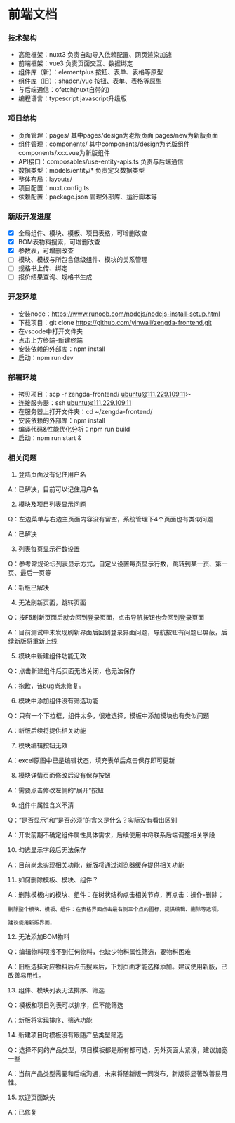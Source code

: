 # 前端文档
### 技术架构
- 高级框架：nuxt3 负责自动导入依赖配置、网页渲染加速
- 前端框架：vue3 负责页面交互、数据绑定
- 组件库（新）：elementplus 按钮、表单、表格等原型
- 组件库（旧）：shadcn/vue 按钮、表单、表格等原型
- 与后端通信：ofetch(nuxt自带的)
- 编程语言：typescript javascript升级版

### 项目结构
- 页面管理：pages/ 其中pages/design为老版页面 pages/new为新版页面
- 组件管理：components/ 其中components/design为老版组件 components/xxx.vue为新版组件
- API接口：composables/use-entity-apis.ts 负责与后端通信
- 数据类型：models/entity/* 负责定义数据类型
- 整体布局：layouts/
- 项目配置：nuxt.config.ts
- 依赖配置：package.json 管理外部库、运行脚本等

### 新版开发进度
- [x] 全局组件、模块、模板、项目表格，可增删改查
- [x] BOM表物料搜索，可增删改查
- [x] 参数表，可增删改查
- [ ] 模块、模板与所包含低级组件、模块的关系管理
- [ ] 规格书上传、绑定
- [ ] 报价结果查询、规格书生成

### 开发环境
- 安装node：https://www.runoob.com/nodejs/nodejs-install-setup.html
- 下载项目：git clone https://github.com/yinwaii/zengda-frontend.git
- 在vscode中打开文件夹
- 点击上方终端-新建终端
- 安装依赖的外部库：npm install
- 启动：npm run dev

### 部署环境
- 拷贝项目：scp -r zengda-frontend/ ubuntu@111.229.109.11:~
- 连接服务器：ssh ubuntu@111.229.109.11
- 在服务器上打开文件夹：cd ~/zengda-frontend/
- 安装依赖的外部库：npm install
- 编译代码&性能优化分析：npm run build
- 启动：npm run start &

### 相关问题
1. 登陆页面没有记住用户名

A：已解决，目前可以记住用户名

2. 模块及项目列表显示问题

Q：左边菜单与右边主页面内容没有留空，系统管理下4个页面也有类似问题

A：已解决

3. 列表每页显示行数设置

Q：参考常规论坛列表显示方式，自定义设置每页显示行数，跳转到某一页、第一页、最后一页等

A：新版已解决

4. 无法刷新页面，跳转页面

Q：按F5刷新页面后就会回到登录页面，点击导航按钮也会回到登录页面

A：目前测试中未发现刷新界面后回到登录界面问题，导航按钮有问题已屏蔽，后续新版将重新上线

5. 模块中新建组件功能无效

Q：点击新建组件后页面无法关闭，也无法保存

A：抱歉，该bug尚未修复。

6. 模块中添加组件没有筛选功能

Q：只有一个下拉框，组件太多，很难选择，模板中添加模块也有类似问题

A：新版后续将提供相关功能

7. 模块编辑按钮无效

A：excel原图中已是编辑状态，填充表单后点击保存即可更新

8. 模块详情页面修改后没有保存按钮

A：需要点击修改左侧的“展开”按钮

9. 组件中属性含义不清

Q：“是否显示”和“是否必须”的含义是什么？实际没有看出区别

A：开发前期不确定组件属性具体需求，后续使用中将联系后端调整相关字段

10. 勾选显示字段后无法保存

A：目前尚未实现相关功能，新版将通过浏览器缓存提供相关功能

11. 如何删除模板、模块、组件？

A：删除模板内的模块、组件：在树状结构点击相关节点，再点击：操作-删除；

	删除整个模块、模板、组件：在表格界面点击最右侧三个点的图标，提供编辑、删除等选项。

	建议使用新版界面。

12. 无法添加BOM物料

Q：编辑物料项搜不到任何物料，也缺少物料属性筛选，要物料困难

A：旧版选择对应物料后点击搜索后，下划页面才能选择添加。建议使用新版，已改善易用性。

13. 组件、模块列表无法排序、筛选

Q：模板和项目列表可以排序，但不能筛选

A：新版将实现排序、筛选功能

14. 新建项目时模板没有跟随产品类型筛选

Q：选择不同的产品类型，项目模板都是所有都可选，另外页面太紧凑，建议加宽一些

A：当前产品类型需要和后端沟通，未来将随新版一同发布，新版将显著改善易用性。

15. 欢迎页面缺失

A：已修复